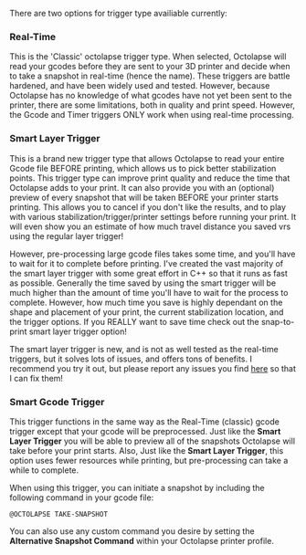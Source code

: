 There are two options for trigger type availiable currently:
### Real-Time
This is the 'Classic' octolapse trigger type.  When selected, Octolapse will read your gcodes before they are sent to your 3D printer and decide when to take a snapshot in real-time (hence the name).  These triggers are battle hardened, and have been widely used and tested.  However, because Octolapse has no knowledge of what gcodes have not yet been sent to the printer, there are some limitations, both in quality and print speed.  However, the Gcode and Timer triggers ONLY work when using real-time processing.
### Smart Layer Trigger
 This is a brand new trigger type that allows Octolapse to read your entire Gcode file BEFORE printing, which allows us to pick better stabilization points.  This trigger type can improve print quality and reduce the time that Octolapse adds to your print.  It can also provide you with an (optional) preview of every snapshot that will be taken BEFORE your printer starts printing.  This allows you to cancel if you don't like the results, and to play with various stabilization/trigger/printer settings before running your print.  It will even show you an estimate of how much travel distance you saved vrs using the regular layer trigger!

 However, pre-processing large gcode files takes some time, and you'll have to wait for it to complete before printing.  I've created the vast majority of the smart layer trigger with some great effort in C++ so that it runs as fast as possible.  Generally the time saved by using the smart trigger will be much higher than the amount of time you'll have to wait for the process to complete.  However, how much time you save is highly dependant on the shape and placement of your print, the current stabilization location, and the trigger options.  If you REALLY want to save time check out the snap-to-print smart layer trigger option!

The smart layer trigger is new, and is not as well tested as the real-time triggers, but it solves lots of issues, and offers tons of benefits.  I recommend you try it out, but please report any issues you find [here](https://github.com/FormerLurker/Octolapse/issues) so that I can fix them!

### Smart Gcode Trigger
This trigger functions in the same way as the Real-Time (classic) gcode trigger except that your gcode will be preprocessed.  Just like the **Smart Layer Trigger** you will be able to preview all of the snapshots Octolapse will take before your print starts.  Also, Just like the **Smart Layer Trigger**, this option uses fewer resources while printing, but pre-processing can take a while to complete.

When using this trigger, you can initiate a snapshot by including the following command in your gcode file:

```@OCTOLAPSE TAKE-SNAPSHOT```

You can also use any custom command you desire by setting the **Alternative Snapshot Command** within your Octolapse printer profile.
